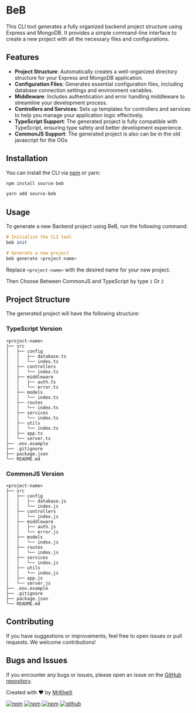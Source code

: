 # BeB

This CLI tool generates a fully organized backend project structure using Express and MongoDB. It provides a simple command-line interface to create a new project with all the necessary files and configurations.

## Features

- **Project Structure**: Automatically creates a well-organized directory structure for your Express and MongoDB application.
- **Configuration Files**: Generates essential configuration files, including database connection settings and environment variables.
- **Middleware**: Includes authentication and error handling middleware to streamline your development process.
- **Controllers and Services**: Sets up templates for controllers and services to help you manage your application logic effectively.
- **TypeScript Support**: The generated project is fully compatible with TypeScript, ensuring type safety and better development experience.
- **CommonJS Support**: The generated project is also can be in the old javascript for the OGs

## Installation
You can install the CLI via [npm](https://www.npmjs.com/package/source-beb) or yarn:
```hs
npm install source-beb
```
```hs
yarn add source-beb
```

## Usage

To generate a new Backend project using BeB, run the following command:

```hs
# Initialize the CLI tool
beb init
```

```hs
# Generate a new project
beb generate <project-name>
```

Replace `<project-name>` with the desired name for your new project.

Then Choose Between CommonJS and TypeScript by type `1` Or `2`

## Project Structure

The generated project will have the following structure:

### TypeScript Version
```
<project-name>
├── src
│   ├── config
│   │   ├── database.ts
│   │   └── index.ts
│   ├── controllers
│   │   └── index.ts
│   ├── middleware
│   │   ├── auth.ts
│   │   └── error.ts
│   ├── models
│   │   └── index.ts
│   ├── routes
│   │   └── index.ts
│   ├── services
│   │   └── index.ts
│   ├── utils
│   │   └── index.ts
│   ├── app.ts
│   └── server.ts
├── .env.example
├── .gitignore
├── package.json
└── README.md
```

### CommonJS Version
```
<project-name>
├── src
│   ├── config
│   │   ├── database.js
│   │   └── index.js
│   ├── controllers
│   │   └── index.js
│   ├── middleware
│   │   ├── auth.js
│   │   └── error.js
│   ├── models
│   │   └── index.js
│   ├── routes
│   │   └── index.js
│   ├── services
│   │   └── index.js
│   ├── utils
│   │   └── index.js
│   ├── app.js
│   └── server.js
├── .env.example
├── .gitignore
├── package.json
└── README.md
```


## Contributing
If you have suggestions or improvements, feel free to open issues or pull requests. We welcome contributions!

## Bugs and Issues

If you encounter any bugs or issues, please open an issue on the [GitHub repository](https://github.com/MrKhelil/BeB).


Created with ❤️ by [MrKhelil](https://github.com/MrKhelil/)


[![npm](https://img.shields.io/npm/v/source-beb)](https://www.npmjs.com/package/source-beb)
[![npm](https://img.shields.io/npm/l/source-beb)](https://www.npmjs.com/package/source-beb)
[![npm](https://img.shields.io/npm/dt/source-beb)](https://www.npmjs.com/package/source-beb)
[![github](https://img.shields.io/github/last-commit/MrKhelil/githubStates)](https://github.com/MrKhelil/BeB)
